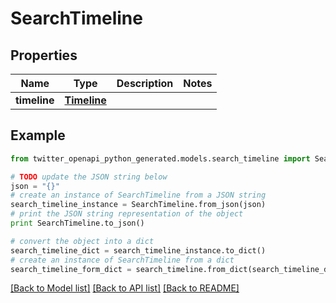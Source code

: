 # SearchTimeline


## Properties
Name | Type | Description | Notes
------------ | ------------- | ------------- | -------------
**timeline** | [**Timeline**](Timeline.md) |  | 

## Example

```python
from twitter_openapi_python_generated.models.search_timeline import SearchTimeline

# TODO update the JSON string below
json = "{}"
# create an instance of SearchTimeline from a JSON string
search_timeline_instance = SearchTimeline.from_json(json)
# print the JSON string representation of the object
print SearchTimeline.to_json()

# convert the object into a dict
search_timeline_dict = search_timeline_instance.to_dict()
# create an instance of SearchTimeline from a dict
search_timeline_form_dict = search_timeline.from_dict(search_timeline_dict)
```
[[Back to Model list]](../README.md#documentation-for-models) [[Back to API list]](../README.md#documentation-for-api-endpoints) [[Back to README]](../README.md)


